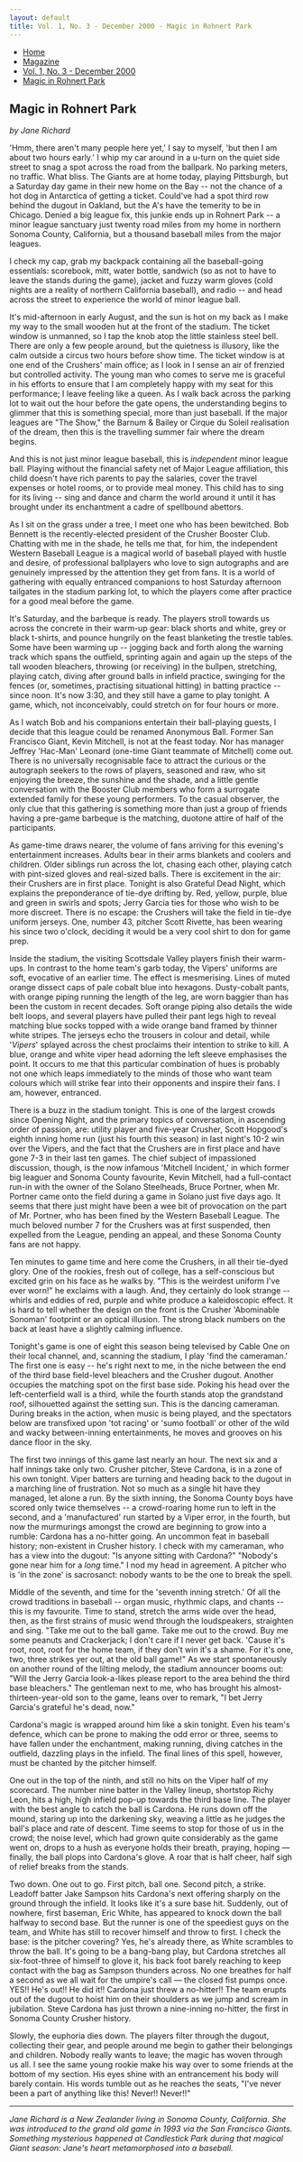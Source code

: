 ```yaml
---
layout: default
title: Vol. 1, No. 3 - December 2000 - Magic in Rohnert Park
---
```

<nav class="breadcrumb" aria-label="breadcrumbs">
  <ul>
    <li><a href="{{ site.url }}{{ site.baseurl }}/index.html">Home</a></li>
    <li><a href="../magazine-home.html">Magazine</a></li>
    <li><a href="bi_vol_1_no_3_home.html">Vol. 1, No. 3 - December 2000</a></li>
    <li class="is-active"><a href="#" aria-current="page">Magic in Rohnert Park</a></li>
  </ul>
</nav>

<section class="storycontent">
  <h1>Magic in Rohnert Park</h1>
  <p><em>by Jane Richard</em></P>

  <p>
    'Hmm, there aren't many people here yet,' I say to myself, 'but then I am about two hours early.'   I whip my car around in a u-turn on the quiet side street to snag a spot across the road from the ballpark.  No parking meters, no traffic.  What bliss.  The Giants are at home today, playing Pittsburgh, but a Saturday day game in their new home on the Bay -- not the chance of a hot dog in Antarctica of getting a ticket.  Could've had a spot third row behind the dugout in Oakland, but the A's have the temerity to be in Chicago.  Denied a big league fix, this junkie ends up in Rohnert Park  -- a minor league sanctuary just twenty road miles from my home in northern Sonoma County, California, but a thousand baseball miles from the major leagues.
  </p>

  <p>
    I check my cap, grab my backpack containing all the baseball-going essentials: scorebook, mitt, water bottle, sandwich (so as not to have to leave the stands during the game), jacket and fuzzy warm gloves (cold nights are a reality of northern California baseball), and radio -- and head across the street to experience the world of minor league ball.
  </p>

  <p>
    It's mid-afternoon in early August, and the sun is hot on my back as I make my way to the small wooden hut at the front of the stadium.   The ticket window is unmanned, so I tap the knob atop the little stainless steel bell.  There are only a few people around, but the quietness is illusory, like the calm outside a circus two hours before show time.  The ticket window is at one end of the Crushers' main office; as I look in I sense an air of frenzied but controlled activity.  The young man who comes to serve me is graceful in his efforts to ensure that I am completely happy with my seat for this performance; I leave feeling like a queen.  As I walk back across the parking lot to wait out the hour before the gate opens, the understanding begins to glimmer that this is something special, more than just baseball.  If the major leagues are "The Show," the Barnum & Bailey or Cirque du Soleil realisation of the dream, then this is the travelling summer fair where the dream begins.
  </p>

  <p>
    And this is not just minor league baseball, this is <em>independent</em> minor league ball.  Playing without the financial safety net of Major League affiliation, this child doesn't have rich parents to pay the salaries, cover the travel expenses or hotel rooms, or to provide meal money.  This child has to sing for its living -- sing and dance and charm the world around it until it has brought under its enchantment a cadre of spellbound abettors.
  </p>

  <p>
  As I sit on the grass under a tree, I meet one who has been bewitched.  Bob Bennett is the recently-elected president of the Crusher Booster Club.  Chatting with me in the shade, he tells me that, for him, the independent Western Baseball League is a magical world of baseball played with hustle and desire, of professional ballplayers who love to sign autographs and are genuinely impressed by the attention they get from fans.  It is a world of gathering with equally entranced companions to host Saturday afternoon tailgates in the stadium parking lot, to which the players come after practice for a good meal before the game.
  </p>

  <p>
    It's Saturday, and the barbeque is ready.  The players stroll towards us across the concrete in their warm-up gear: black shorts and white, grey or black t-shirts, and pounce hungrily on the feast blanketing the trestle tables.  Some have been warming up -- jogging back and forth along the warning track which spans the outfield, sprinting again and again up the steps of the tall wooden bleachers, throwing (or receiving) in the bullpen, stretching, playing catch, diving after ground balls in infield practice, swinging for the fences (or, sometimes, practising situational hitting) in batting practice -- since noon.  It's now 3:30, and they still have a game to play tonight.  A game, which, not inconceivably, could stretch on for four hours or more.
  </p>

  <p>
    As I watch Bob and his companions entertain their ball-playing guests, I decide that this league could be renamed Anonymous Ball.  Former San Francisco Giant, Kevin Mitchell, is not at the feast today.  Nor has manager Jeffrey 'Hac-Man' Leonard (one-time Giant teammate of Mitchell) come out.  There is no universally recognisable face to attract the curious or the autograph seekers to the rows of players, seasoned and raw, who sit enjoying the breeze, the sunshine and the shade, and a little gentle conversation with the Booster Club members who form a surrogate extended family for these young performers.  To the casual observer, the only clue that this gathering is something more than just a group of friends having a pre-game barbeque is the matching, duotone attire of half of the participants.
  </p>

  <p>
    As game-time draws nearer, the volume of fans arriving for this evening's entertainment increases.  Adults bear in their arms blankets and coolers and children.  Older siblings run across the lot, chasing each other, playing catch with pint-sized gloves and real-sized balls.  There is excitement in the air: their Crushers are in first place.  Tonight is also Grateful Dead Night, which explains the preponderance of tie-dye drifting by.  Red, yellow, purple, blue and green in swirls and spots; Jerry Garcia ties for those who wish to be more discreet.  There is no escape: the Crushers will take the field in tie-dye uniform jerseys.  One, number 43, pitcher Scott Rivette, has been wearing his since two o'clock, deciding it would be a very cool shirt to don for game prep.
  </p>

  <p>
    Inside the stadium, the visiting Scottsdale Valley players finish their warm-ups.  In contrast to the home team's garb today, the Vipers' uniforms are soft, evocative of an earlier time.  The effect is mesmerising.  Lines of muted orange dissect caps of pale cobalt blue into hexagons.  Dusty-cobalt pants, with orange piping running the length of the leg, are worn baggier than has been the custom in recent decades.  Soft orange piping also details the wide belt loops, and several players have pulled their pant legs high to reveal matching blue socks topped with a wide orange band framed by thinner white stripes.  The jerseys echo the trousers in colour and detail, while '<em>Vipers</em>' splayed across the chest proclaims their intention to strike to kill.  A blue, orange and white viper head adorning the left sleeve emphasises the point.  It occurs to me that this particular combination of hues is probably not one which leaps immediately to the minds of those who want team colours which will strike fear into their opponents and inspire their fans.  I am, however, entranced.
  </p>

  <p>
    There is a buzz in the stadium tonight.  This is one of the largest crowds since Opening Night, and the primary topics of conversation, in ascending order of passion, are: utility player and five-year Crusher, Scott Hopgood's eighth inning home run (just his fourth this season) in last night's 10-2 win over the Vipers, and the fact that the Crushers are in first place and have gone 7-3 in their last ten games.  The chief subject of impassioned discussion, though, is the now infamous 'Mitchell Incident,' in which former big leaguer and Sonoma County favourite, Kevin Mitchell, had a full-contact run-in with the owner of the Solano Steelheads, Bruce Portner, when Mr. Portner came onto the field during a game in Solano just five days ago.  It seems that there just might have been a wee bit of provocation on the part of Mr. Portner, who has been fined by the Western Baseball League.  The much beloved number 7 for the Crushers was at first suspended, then expelled from the League, pending an appeal, and these Sonoma County fans are not happy.
  </p>

  <p>
    Ten minutes to game time and here come the Crushers, in all their tie-dyed glory.  One of the rookies, fresh out of college, has a self-conscious but excited grin on his face as he walks by.  "This is the weirdest uniform I've ever worn!" he exclaims with a laugh.  And, they certainly do look strange -- whirls and eddies of red, purple and white produce a kaleidoscopic effect.  It is hard to tell whether the design on the front is the Crusher 'Abominable Sonoman' footprint or an optical illusion.  The strong black numbers on the back at least have a slightly calming influence.
  </p>

  <p>
    Tonight's game is one of eight this season being televised by Cable One on their local channel, and, scanning the stadium, I play 'find the cameraman.'  The first one is easy -- he's right next to me, in the niche between the end of the third base field-level bleachers and the Crusher dugout.  Another occupies the matching spot on the first base side.  Poking his head over the left-centerfield wall is a third, while the fourth stands atop the grandstand roof, silhouetted against the setting sun.  This is the dancing cameraman.  During breaks in the action, when music is being played, and the spectators below are transfixed upon 'tot racing' or 'sumo football' or other of the wild and wacky between-inning entertainments, he moves and grooves on his dance floor in the sky.
  </p>

  <p>
    The first two innings of this game last nearly an hour.  The next six and a half innings take only two.  Crusher pitcher, Steve Cardona, is in a zone of his own tonight.  Viper batters are turning and heading back to the dugout in a marching line of frustration.  Not so much as a single hit have they managed, let alone a run.  By the sixth inning, the Sonoma County boys have scored only twice themselves -- a crowd-roaring home run to left in the second, and a 'manufactured' run started by a Viper error, in the fourth, but now the murmurings amongst the crowd are beginning to grow into a rumble: Cardona has a no-hitter going.  An uncommon feat in baseball history; non-existent in Crusher history.  I check with my cameraman, who has a view into the dugout: "Is anyone sitting with Cardona?"  "Nobody's gone near him for a <em>long</em> time."  I nod my head in agreement.  A pitcher who is 'in the zone' is sacrosanct: nobody wants to be the one to break the spell.
  </p>

  <p>
    Middle of the seventh, and time for the 'seventh inning stretch.'  Of all the crowd traditions in baseball -- organ music, rhythmic claps, and chants -- this is my favourite.  Time to stand, stretch the arms wide over the head, then, as the first strains of music wend through the loudspeakers, straighten and sing.  "Take me out to the ball game.  Take me out to the crowd.  Buy me some peanuts and Crackerjack; I don't care if I never get back.  'Cause it's root, root, root for the home team, if they don't win it's a shame.   For it's one, two, three strikes yer out, at the old ball game!"  As we start spontaneously on another round of the lilting melody, the stadium announcer booms out:  "Will the Jerry Garcia look-a-likes please report to the area behind the third base bleachers."  The gentleman next to me, who has brought his almost-thirteen-year-old son to the game, leans over to remark, "I bet Jerry Garcia's grateful he's dead, now."
  </p>

  <p>
    Cardona's magic is wrapped around him like a skin tonight.  Even his team's defence, which can be prone to making the odd error or three, seems to have fallen under the enchantment, making running, diving catches in the outfield, dazzling plays in the infield.  The final lines of this spell, however, must be chanted by the pitcher himself.
  </p>

  <p>
    One out in the top of the ninth, and still no hits on the Viper half of my scorecard.  The number nine batter in the Valley lineup, shortstop Richy Leon, hits a high, high infield pop-up towards the third base line.  The player with the best angle to catch the ball is Cardona.  He runs down off the mound, staring up into the darkening sky, weaving a little as he judges the ball's place and rate of descent.  Time seems to stop for those of us in the crowd; the noise level, which had grown quite considerably as the game went on, drops to a hush as everyone holds their breath, praying, hoping &mdash; finally, the ball plops into Cardona's glove.  A roar that is half cheer, half sigh of relief breaks from the stands.
  </p>

  <p>
    Two down.  One out to go.  First pitch, ball one.  Second pitch, a strike.  Leadoff batter Jake Sampson hits Cardona's next offering sharply on the ground through the infield.  It looks like it's a sure base hit.  Suddenly, out of nowhere, first baseman, Eric White, has appeared to knock down the ball halfway to second base.  But the runner is one of the speediest guys on the team, and White has still to recover himself and throw to first.  I check the base: is the pitcher covering?  Yes, he's already there, as White scrambles to throw the ball.  It's going to be a bang-bang play, but Cardona stretches all six-foot-three of himself to glove it, his back foot barely reaching to keep contact with the bag as Sampson thunders across.  No one breathes for half a second as we all wait for the umpire's call &mdash; the closed fist pumps once.  YES!!  He's out!!  He did it!!  Cardona just threw a no-hitter!!  The team erupts out of the dugout to hoist him on their shoulders as we jump and scream in jubilation.  Steve Cardona has just thrown a nine-inning no-hitter, the first in Sonoma County Crusher history.
  </p>

  <p>
    Slowly, the euphoria dies down.  The players filter through the dugout, collecting their gear, and people around me begin to gather their belongings and children.  Nobody really wants to leave; the magic has woven through us all.  I see the same young rookie make his way over to some friends at the bottom of my section.  His eyes shine with an entrancement his body will barely contain.   His words tumble out as he reaches the seats, "I've never been a part of anything like this!  Never!!  Never!!"
  </p>

  <hr />

  <p>
    <em>Jane Richard is a New Zealander living in Sonoma County, California.  She was introduced to the grand old game in 1993 via the San Francisco Giants.  Something mysterious happened at Candlestick Park during that magical Giant season:  Jane's heart metamorphosed into a baseball.</em>
  </p>

</section>
